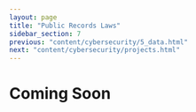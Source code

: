 ```yaml
---
layout: page
title: "Public Records Laws"
sidebar_section: 7
previous: "content/cybersecurity/5_data.html"
next: "content/cybersecurity/projects.html"
---
```

# Coming Soon